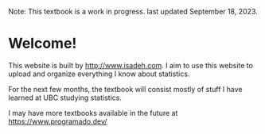 Note: This textbook is a work in progress. last updated September 18, 2023.

# Welcome!

This website is built by <http://www.isadeh.com>. I aim to use this website to upload and organize everything I know about statistics.

For the next few months, the textbook will consist mostly of stuff I have learned at UBC studying statistics.

I may have more textbooks available in the future at https://www.programado.dev/

